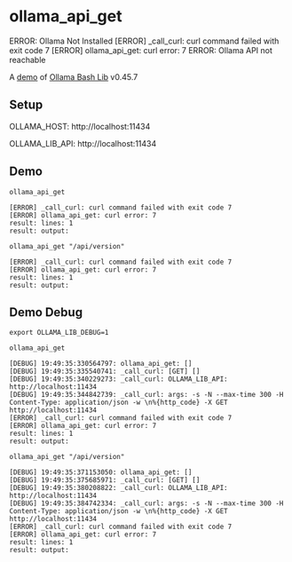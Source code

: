 # ollama_api_get
ERROR: Ollama Not Installed
[ERROR] _call_curl: curl command failed with exit code 7
[ERROR] ollama_api_get: curl error: 7
ERROR: Ollama API not reachable

A [demo](../README.md#demos) of [Ollama Bash Lib](https://github.com/attogram/ollama-bash-lib) v0.45.7

## Setup

OLLAMA_HOST: http://localhost:11434

OLLAMA_LIB_API: http://localhost:11434


## Demo


```
ollama_api_get

[ERROR] _call_curl: curl command failed with exit code 7
[ERROR] ollama_api_get: curl error: 7
result: lines: 1
result: output: 
```

```
ollama_api_get "/api/version"

[ERROR] _call_curl: curl command failed with exit code 7
[ERROR] ollama_api_get: curl error: 7
result: lines: 1
result: output:
```

## Demo Debug

`export OLLAMA_LIB_DEBUG=1`


```
ollama_api_get

[DEBUG] 19:49:35:330564797: ollama_api_get: []
[DEBUG] 19:49:35:335540741: _call_curl: [GET] []
[DEBUG] 19:49:35:340229273: _call_curl: OLLAMA_LIB_API: http://localhost:11434
[DEBUG] 19:49:35:344842739: _call_curl: args: -s -N --max-time 300 -H Content-Type: application/json -w \n%{http_code} -X GET http://localhost:11434
[ERROR] _call_curl: curl command failed with exit code 7
[ERROR] ollama_api_get: curl error: 7
result: lines: 1
result: output: 
```

```
ollama_api_get "/api/version"

[DEBUG] 19:49:35:371153050: ollama_api_get: []
[DEBUG] 19:49:35:375685971: _call_curl: [GET] []
[DEBUG] 19:49:35:380208822: _call_curl: OLLAMA_LIB_API: http://localhost:11434
[DEBUG] 19:49:35:384742334: _call_curl: args: -s -N --max-time 300 -H Content-Type: application/json -w \n%{http_code} -X GET http://localhost:11434
[ERROR] _call_curl: curl command failed with exit code 7
[ERROR] ollama_api_get: curl error: 7
result: lines: 1
result: output:
```

